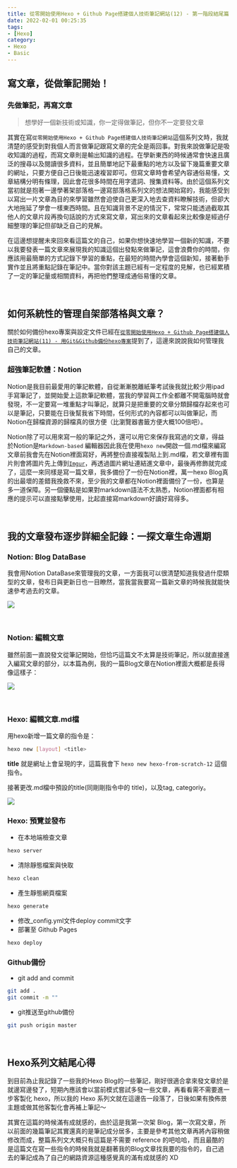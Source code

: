 ```yaml
---
title: 從零開始使用Hexo + Github Page搭建個人技術筆記網站(12) - 第一階段結尾篇:從管理到發布，如何規劃與管理一篇文章？
date: 2022-02-01 00:25:35
tags:
- [Hexo]
category:
- Hexo
- Basic
---
```


## **寫文章，從做筆記開始！**

### **先做筆記，再寫文章**
> 想學好一個新技術或知識，你一定得做筆記，但你不一定要發文章

<!-- more -->

其實在寫`從零開始使用Hexo + Github Page搭建個人技術筆記網站`這個系列文時，我就清楚的感受到對我個人而言做筆記跟寫文章的完全是兩回事。對我來說做筆記是吸收知識的過程，而寫文章則是輸出知識的過程。在學新東西的時候通常會快速且廣泛的搜尋以及閱讀很多資料，並且簡單地記下最重點的地方以及留下幾篇重要文章的網址，只要方便自己日後能迅速複習即可。但寫文章時會希望內容通俗易懂，文章結構分明有條理，因此會花很多時間在用字遣詞、搜集資料等。由於這個系列文當初就是抱著一邊學著架部落格一邊寫部落格系列文的想法開始寫的，我能感受到以寫出一片文章為目的來學習雖然會迫使自己更深入地去查資料瞭解技術，但卻大大地拖延了學會一樣東西時間。且在知識背景不足的情況下，常常只能透過截取其他人的文章片段再換句話說的方式來寫文章，寫出來的文章看起來比較像是經過仔細整理的筆記但卻缺乏自己的見解。

在這邊想提醒未來回來看這篇文的自己，如果你想快速地學習一個新的知識，不要以我要發表一篇文章來展現我的知識這個出發點來做筆記，這會浪費你的時間，你應該用最簡單的方式記錄下學習的重點，在最短的時間內學會這個新知，接著動手實作並且將重點記錄在筆記中。當你對該主題已經有一定程度的見解，也已經累積了一定的筆記量或相關資料，再把他們整理成通俗易懂的文章。


<br/>



## **如何系統性的管理自架部落格與文章？**

關於如何備份hexo專案與設定文件已經在[`從零開始使用Hexo + Github Page搭建個人技術筆記網站(11) - 用Git&Github備份hexo專案`](https://bosh-kuo.github.io/Bosh-Hexo-Blog/hexo-from-scratch-11/)提到了，這邊來說說我如何管理我自己的文章。

### **超強筆記軟體：Notion**

Notion是我目前最愛用的筆記軟體，自從漸漸脫離紙筆考試後我就比較少用ipad手寫筆記了，並開始愛上這款筆記軟體，當我的學習與工作全都離不開電腦時就會發現，不一定要寫一堆重點才叫筆記，就算只是把重要的文章分類歸檔存起來也可以是筆記，只要能在日後幫我省下時間，任何形式的內容都可以叫做筆記，而Notion在歸檔資源的歸檔真的很方便（比瀏覽器書籤方便大概100倍吧）。

Notion除了可以用來寫一般的筆記之外，還可以用它來保存我寫過的文章，得益於Notion是`Markdown-based` 編輯器因此我在使用`hexo new`開啟一個.md檔來編寫文章前我會先在Notion裡面寫好，再將整份直接複製貼上到.md檔，若文章裡有圖片則會將圖片先上傳到[`Imgur`](https://imgur.com/)，再透過圖片網址連結進文章中，最後再修飾就完成了，這麼一來同樣是寫一篇文章，我多備份了一份在Notion裡，萬一hexo Blog真的出最壞的差錯我挽救不來，至少我的文章都在Notion裡面備份了一份，也算是多一道保障。另一個優點是如果對markdown語法不太熟悉，Notion裡面都有相應的提示可以直接點擊使用，比起直接寫markdown好讀好寫得多。

<br/>

## **我的文章發布逐步詳細全記錄：一探文章生命週期**

### **Notion: Blog DataBase**

我會用Notion DataBase來管理我的文章，一方面我可以很清楚知道我發過什麼類型的文章，發布日與更新日也一目瞭然，當我當我要寫一篇新文章的時候我就能快速參考過去的文章。

![](https://res.cloudinary.com/djtoo8orh/image/upload/v1673861910/Hexo%20Blog/2022-02-01-hexo-from-scratch-12/notion1_kjpmex.png)

<br/>

### **Notion: 編輯文章**

雖然前面一直說發文從筆記開始，但恰巧這篇文不太算是技術筆記，所以就直接進入編寫文章的部分，以本篇為例，我的一篇Blog文章在Notion裡面大概都是長得像這樣子：

![](https://res.cloudinary.com/djtoo8orh/image/upload/v1673861910/Hexo%20Blog/2022-02-01-hexo-from-scratch-12/notion2_gnwfal.png)

<br/>

### **Hexo: 編輯文章.md檔**

用hexo新增一篇文章的指令是：

```bash
hexo new [layout] <title>
```

**title** 就是網址上會呈現的字，這篇我會下 `hexo new hexo-from-scratch-12` 這個指令。

接著更改.md檔中預設的title(同剛剛指令中的 title)，以及tag, categoriy。

![](https://res.cloudinary.com/djtoo8orh/image/upload/v1673861910/Hexo%20Blog/2022-02-01-hexo-from-scratch-12/post_tgwrkf.png)

### **Hexo: 預覽並發布**

- 在本地端檢查文章

```bash
hexo server
```

- 清除靜態檔案與快取

```bash
hexo clean
```

- 產生靜態網頁檔案

```bash
hexo generate
```

- 修改_config.yml文件deploy commit文字
- 部署至 Github Pages

```bash
hexo deploy
```

### **Github備份**

- git add and commit

```bash
git add .
git commit -m ""
```

- git推送至github備份

```bash
git push origin master
```

<br>

## Hexo系列文結尾心得

到目前為止我記錄了一些我的Hexo Blog的一些筆記，剛好很適合拿來發文章於是就邊寫邊發了，短期內應該會以當前模式嘗試多發一些文章，再看看需不需要進一步客製化 hexo，所以我的 Hexo 系列文就在這邊告一段落了，日後如果有換佈景主題或做其他客製化會再補上筆記～

其實在這篇的時候滿有成就感的，由於這是我第一次架 Blog，第一次寫文章，所以前面的幾篇筆記其實還真的是筆記成分居多，主要是參考其他文章再將內容稍做修改而成，整篇系列文大概只有這篇是不需要 reference 的吧哈哈，而且最酷的是這篇文在寫一些指令的時候我就是翻著我的Blog文章找我要的指令的，自己過去的筆記成為了自己的網路資源這種感覺真的滿有成就感的 XD
